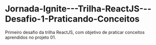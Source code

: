 # Jornada-Ignite---Trilha-ReactJS---Desafio-1-Praticando-Conceitos
Primeiro desafio da trilha ReactJS, com objetivo de praticar conceitos aprendidos no projeto 01.
